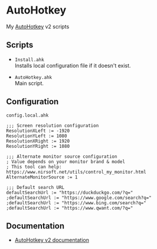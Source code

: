 # AutoHotkey

My [AutoHotkey](https://www.autohotkey.com/) v2 scripts

## Scripts


* `Install.ahk`  
  Installs local configuration file if it doesn't exist.

* `AutoHotkey.ahk`  
  Main script.

## Configuration

`config.local.ahk`

```autohotkey
;;; Screen resolution configuration
ResolutionXLeft := -1920
ResolutionYLeft := 1080
ResolutionXRight := 1920
ResolutionYRight := 1080

;;; Alternate monitor source configuration
; Value depends on your monitor brand & model
; This tool can help: https://www.nirsoft.net/utils/control_my_monitor.html
AlternateMonitorSource := 1

;;; Default search URL
defaultSearchUrl := "https://duckduckgo.com/?q="
;defaultSearchUrl := "https://www.google.com/search?q="
;defaultSearchUrl := "https://www.bing.com/search?q="
;defaultSearchUrl := "https://www.qwant.com/?q="
```

## Documentation

* [AutoHotkey v2 documentation](https://www.autohotkey.com/docs/v2/)
